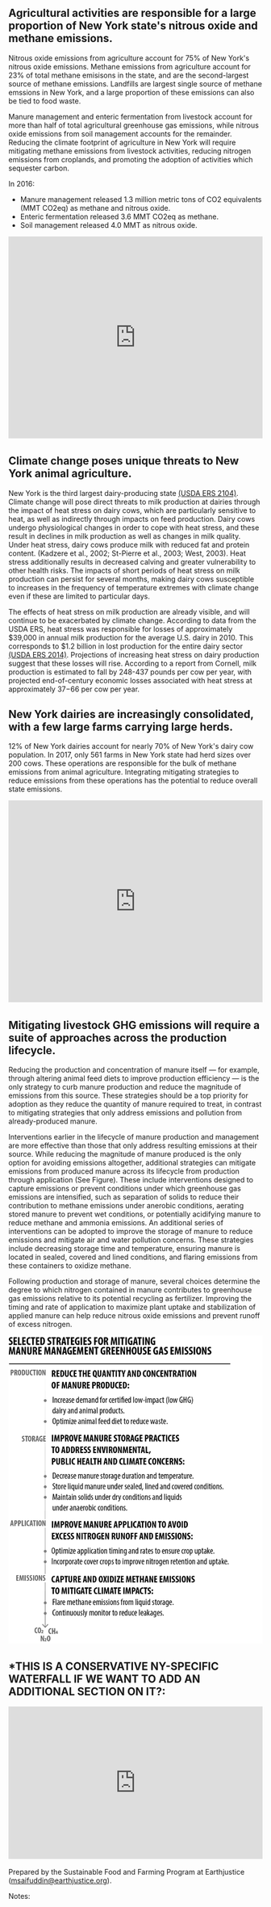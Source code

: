 ## Agricultural activities are responsible for a large proportion of New York state's nitrous oxide and methane emissions.
Nitrous oxide emissions from agriculture account for 75% of New York's nitrous oxide emissions. Methane emissions from agriculture account for 23% of total methane emisisons in the state, and are the second-largest source of methane emissions. Landfills are largest single source of methane emssions in New York, and a large proportion of these emissions can also be tied to food waste. 

Manure management and enteric fermentation from livestock account for more than half of total agricultural greenhouse gas emissions, while nitrous oxide emissions from soil management accounts for the remainder. Reducing the climate footprint of agriculture in New York will require mitigating methane emissions from livestock activities, reducing nitrogen emissions from croplands, and promoting the adoption of activities which sequester carbon.

In 2016:

* Manure management released 1.3 million metric tons of CO2 equivalents (MMT CO2eq) as methane and nitrous oxide.
* Enteric fermentation released 3.6 MMT CO2eq as methane. 
* Soil management released 4.0 MMT as nitrous oxide.

<iframe title="NEW YORK AGRICULTURAL EMISSIONS" aria-label="Interactive area chart" id="datawrapper-chart-ANmHa" src="https://datawrapper.dwcdn.net/ANmHa/4/" scrolling="no" frameborder="0" style="width: 0; min-width: 100% !important; border: none;" height="400"></iframe><script type="text/javascript">!function(){"use strict";window.addEventListener("message",(function(a){if(void 0!==a.data["datawrapper-height"])for(var e in a.data["datawrapper-height"]){var t=document.getElementById("datawrapper-chart-"+e)||document.querySelector("iframe[src*='"+e+"']");t&&(t.style.height=a.data["datawrapper-height"][e]+"px")}}))}();
</script>

## Climate change poses unique threats to New York animal agriculture.
New York is the third largest dairy-producing state [(USDA ERS 2104)](https://www.ers.usda.gov/webdocs/publications/47162/17864_sb978_1_.pdf?v=2625.5). Climate change will pose direct threats to milk production at dairies through the impact of heat stress on dairy cows, which are particularly sensitive to heat, as well as indirectly through impacts on feed production. Dairy cows undergo physiological changes in order to cope with heat stress, and these result in declines in milk production as well as changes in milk quality. Under heat stress, dairy cows produce milk with reduced fat and protein content. (Kadzere et al., 2002; St-Pierre et al., 2003; West, 2003). Heat stress additionally results in decreased calving and greater vulnerability to other health risks. The impacts of short periods of heat stress on milk production can persist for several months, making dairy cows susceptible to increases in the frequency of temperature extremes with climate change even if these are limited to particular days.

The effects of heat stress on milk production are already visible, and will continue to be exacerbated by climate change. According to data from the USDA ERS, heat stress was responsible for losses of approximately $39,000 in annual milk production for the average U.S. dairy in 2010. This corresponds to $1.2 billion in lost production for the entire dairy sector [(USDA ERS 2014)](https://www.ers.usda.gov/webdocs/publications/45279/49164_err175.pdf?v=4739). Projections of increasing heat stress on dairy production suggest that these losses will rise. According to a report from Cornell, milk production is estimated to fall by 248-437 pounds per cow per year, with projected end-of-century economic losses associated with heat stress at approximately $37-$66 per cow per year. 


## New York dairies are increasingly consolidated, with a few large farms carrying large herds.
12% of New York dairies account for nearly 70% of New York's dairy cow population. In 2017, only 561 farms in New York state had herd sizes over 200 cows. These operations are responsible for the bulk of methane emissions from animal agriculture. Integrating mitigating strategies to reduce emissions from these operations has the potential to reduce overall state emissions. 

<iframe title="NY State Milk Cow Inventory" aria-label="Interactive area chart" id="datawrapper-chart-WxmCn" src="https://datawrapper.dwcdn.net/WxmCn/2/" scrolling="no" frameborder="0" style="width: 0; min-width: 100% !important; border: none;" height="400"></iframe><script type="text/javascript">!function(){"use strict";window.addEventListener("message",(function(a){if(void 0!==a.data["datawrapper-height"])for(var e in a.data["datawrapper-height"]){var t=document.getElementById("datawrapper-chart-"+e)||document.querySelector("iframe[src*='"+e+"']");t&&(t.style.height=a.data["datawrapper-height"][e]+"px")}}))}();
</script>

## Mitigating livestock GHG emissions will require a suite of approaches across the production lifecycle.
Reducing the production and concentration of manure itself — for example, through altering animal feed diets to improve production efficiency — is the only strategy to curb manure production and reduce the magnitude of emissions from this source. These strategies should be a top priority for adoption as they reduce the quantity of manure required to treat, in contrast to mitigating strategies that only address emissions and pollution from already-produced manure.  

Interventions earlier in the lifecycle of manure production and management are more effective than those that only address resulting emissions at their source. While reducing the magnitude of manure produced is the only option for avoiding emissions altogether, additional strategies can mitigate emissions from produced manure across its lifecycle from production through application (See Figure). These include interventions designed to capture emissions or prevent conditions under which greenhouse gas emissions are intensified, such as separation of solids to reduce their contribution to methane emissions under anerobic conditions, aerating stored manure to prevent wet conditions, or potentially acidifying manure to reduce methane and ammonia emissions. An additional series of interventions can be adopted to improve the storage of manure to reduce emissions and mitigate air and water pollution concerns. These strategies include decreasing storage time and temperature, ensuring manure is located in sealed, covered and lined conditions, and flaring emissions from these containers to oxidize methane.  

Following production and storage of manure, several choices determine the degree to which nitrogen contained in manure contributes to greenhouse gas emissions relative to its potential recycling as fertilizer. Improving the timing and rate of application to maximize plant uptake and stabilization of applied manure can help reduce nitrous oxide emissions and prevent runoff of excess nitrogen.

  ![Alt Text](manurefigure.jpg)
  
  
  

## *THIS IS A CONSERVATIVE NY-SPECIFIC WATERFALL IF WE WANT TO ADD AN ADDITIONAL SECTION ON IT?:
<iframe title="NY State Greenhouse Gas Emissions and Mitigation Opportunities" aria-label="Arrow Plot" id="datawrapper-chart-25OVv" src="https://datawrapper.dwcdn.net/25OVv/2/" scrolling="no" frameborder="0" style="width: 0; min-width: 100% !important; border: none;" height="302"></iframe><script type="text/javascript">!function(){"use strict";window.addEventListener("message",(function(a){if(void 0!==a.data["datawrapper-height"])for(var e in a.data["datawrapper-height"]){var t=document.getElementById("datawrapper-chart-"+e)||document.querySelector("iframe[src*='"+e+"']");t&&(t.style.height=a.data["datawrapper-height"][e]+"px")}}))}();
</script>


Prepared by the Sustainable Food and Farming Program at Earthjustice (msaifuddin@earthjustice.org).

Notes:
[^1]: Key, Nigel, Stacy Sneeringer, and David Marquardt. Climate Change, Heat Stress, and U.S. Dairy Production, ERR-175, U.S. Department of Agriculture, Economic Research Service, September 2014. https://www.ers.usda.gov/webdocs/publications/45279/49164_err175.pdf?v=4739
[https://www.nyserda.ny.gov/-/media/Files/Publications/Research/Environmental/EMEP/climaid/ClimAID-Agriculture.pdf
